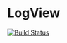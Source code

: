 # LogView
[![Build Status](https://travis-ci.org/radx64/LogView.svg?branch=master)](https://travis-ci.org/radx64/LogView)
